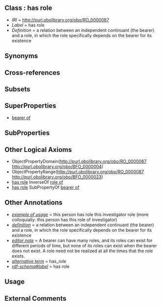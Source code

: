 
## Class : has role

 * *IRI* = http://purl.obolibrary.org/obo/RO_0000087
 * *Label* = has role
 * *Definition* = a relation between an independent continuant (the bearer) and a role, in which the role specifically depends on the bearer for its existence

## Synonyms


## Cross-references


## Subsets


## SuperProperties

 * [bearer of](../../RO/53/RO_0000053.md)

## SubProperties


## Other Logical Axioms

 * ObjectPropertyDomain(<http://purl.obolibrary.org/obo/RO_0000087> <http://purl.obolibrary.org/obo/BFO_0000004>)
 * ObjectPropertyRange(<http://purl.obolibrary.org/obo/RO_0000087> <http://purl.obolibrary.org/obo/BFO_0000023>)
 * [has role](../../RO/87/RO_0000087.md) InverseOf [role of](../../RO/81/RO_0000081.md)
 * [has role](../../RO/87/RO_0000087.md) SubPropertyOf [bearer of](../../RO/53/RO_0000053.md)

## Other Annotations

 * *[example of usage](../../IAO/12/IAO_0000112.md)* = this person has role this investigator role (more colloquially: this person has this role of investigator)
 * *[definition](../../IAO/15/IAO_0000115.md)* = a relation between an independent continuant (the bearer) and a role, in which the role specifically depends on the bearer for its existence
 * *[editor note](../../IAO/16/IAO_0000116.md)* = A bearer can have many roles, and its roles can exist for different periods of time, but none of its roles can exist when the bearer does not exist. A role need not be realized at all the times that the role exists.
 * *[alternative term](../../IAO/18/IAO_0000118.md)* = has_role
 * *[rdf-schema#label](../../el/rdf-schema#label.md)* = has role

## Usage


## External Comments

